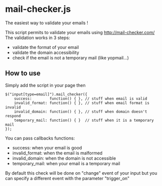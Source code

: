 mail-checker.js
===============

The easiest way to validate your emails !

This script permits to validate your emails using http://mail-checker.com/
The validation works in 3 steps:
  - validate the format of your email
  - validate the domain accessibility
  - check if the email is not a temporary mail (like yopmail...)

## How to use

Simply add the script in your page then

    $("input[type=email]").mail_checker({
        success:        function() { }, // stuff when email is valid 
        invalid_format: function() { }, // stuff when email format is invalid
        invalid_domain: function() { }, // stuff when domain doesn't respond
        temporary_mail: function() { }  // stuff when it is a temporary mail
    });
    
You can pass callbacks functions:
  - success: when your email is good
  - invalid_format: when the email is malformed
  - invalid_domain: when the domain is not accessible
  - temporary_mail: when your email is a temporary mail

By default this check will be done on "change" event of your input but you can specify a different event with the parameter "trigger_on"